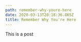 ```yaml
---
path: remember-why-youre-here
date: 2020-03-13T20:18:36.865Z
title: Remember Why You're Here
---
```

This is a post